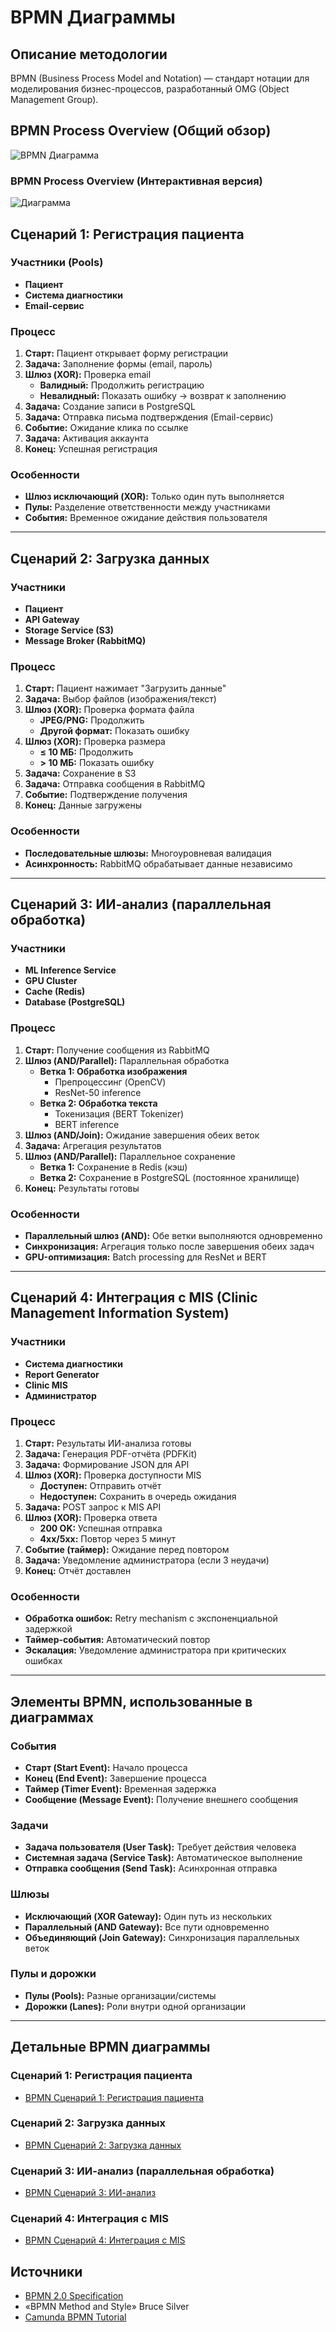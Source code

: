 # BPMN Диаграммы

## Описание методологии

BPMN (Business Process Model and Notation) — стандарт нотации для моделирования бизнес-процессов, разработанный OMG (Object Management Group).

## BPMN Process Overview (Общий обзор)

![BPMN Диаграмма](img/img4.png)

### BPMN Process Overview (Интерактивная версия)

![Диаграмма](img/diagrams/bpmn-1.png)

## Сценарий 1: Регистрация пациента

### Участники (Pools)
- **Пациент**
- **Система диагностики**
- **Email-сервис**

### Процесс

1. **Старт:** Пациент открывает форму регистрации
2. **Задача:** Заполнение формы (email, пароль)
3. **Шлюз (XOR):** Проверка email
   - **Валидный:** Продолжить регистрацию
   - **Невалидный:** Показать ошибку → возврат к заполнению
4. **Задача:** Создание записи в PostgreSQL
5. **Задача:** Отправка письма подтверждения (Email-сервис)
6. **Событие:** Ожидание клика по ссылке
7. **Задача:** Активация аккаунта
8. **Конец:** Успешная регистрация

### Особенности
- **Шлюз исключающий (XOR):** Только один путь выполняется
- **Пулы:** Разделение ответственности между участниками
- **События:** Временное ожидание действия пользователя

---

## Сценарий 2: Загрузка данных

### Участники
- **Пациент**
- **API Gateway**
- **Storage Service (S3)**
- **Message Broker (RabbitMQ)**

### Процесс

1. **Старт:** Пациент нажимает "Загрузить данные"
2. **Задача:** Выбор файлов (изображения/текст)
3. **Шлюз (XOR):** Проверка формата файла
   - **JPEG/PNG:** Продолжить
   - **Другой формат:** Показать ошибку
4. **Шлюз (XOR):** Проверка размера
   - **≤ 10 МБ:** Продолжить
   - **> 10 МБ:** Показать ошибку
5. **Задача:** Сохранение в S3
6. **Задача:** Отправка сообщения в RabbitMQ
7. **Событие:** Подтверждение получения
8. **Конец:** Данные загружены

### Особенности
- **Последовательные шлюзы:** Многоуровневая валидация
- **Асинхронность:** RabbitMQ обрабатывает данные независимо

---

## Сценарий 3: ИИ-анализ (параллельная обработка)

### Участники
- **ML Inference Service**
- **GPU Cluster**
- **Cache (Redis)**
- **Database (PostgreSQL)**

### Процесс

1. **Старт:** Получение сообщения из RabbitMQ
2. **Шлюз (AND/Parallel):** Параллельная обработка
   - **Ветка 1: Обработка изображения**
     - Препроцессинг (OpenCV)
     - ResNet-50 inference
   - **Ветка 2: Обработка текста**
     - Токенизация (BERT Tokenizer)
     - BERT inference
3. **Шлюз (AND/Join):** Ожидание завершения обеих веток
4. **Задача:** Агрегация результатов
5. **Шлюз (AND/Parallel):** Параллельное сохранение
   - **Ветка 1:** Сохранение в Redis (кэш)
   - **Ветка 2:** Сохранение в PostgreSQL (постоянное хранилище)
6. **Конец:** Результаты готовы

### Особенности
- **Параллельный шлюз (AND):** Обе ветки выполняются одновременно
- **Синхронизация:** Агрегация только после завершения обеих задач
- **GPU-оптимизация:** Batch processing для ResNet и BERT

---

## Сценарий 4: Интеграция с MIS (Clinic Management Information System)

### Участники
- **Система диагностики**
- **Report Generator**
- **Clinic MIS**
- **Администратор**

### Процесс

1. **Старт:** Результаты ИИ-анализа готовы
2. **Задача:** Генерация PDF-отчёта (PDFKit)
3. **Задача:** Формирование JSON для API
4. **Шлюз (XOR):** Проверка доступности MIS
   - **Доступен:** Отправить отчёт
   - **Недоступен:** Сохранить в очередь ожидания
5. **Задача:** POST запрос к MIS API
6. **Шлюз (XOR):** Проверка ответа
   - **200 OK:** Успешная отправка
   - **4xx/5xx:** Повтор через 5 минут
7. **Событие (таймер):** Ожидание перед повтором
8. **Задача:** Уведомление администратора (если 3 неудачи)
9. **Конец:** Отчёт доставлен

### Особенности
- **Обработка ошибок:** Retry mechanism с экспоненциальной задержкой
- **Таймер-события:** Автоматический повтор
- **Эскалация:** Уведомление администратора при критических ошибках

---

## Элементы BPMN, использованные в диаграммах

### События
- **Старт (Start Event):** Начало процесса
- **Конец (End Event):** Завершение процесса
- **Таймер (Timer Event):** Временная задержка
- **Сообщение (Message Event):** Получение внешнего сообщения

### Задачи
- **Задача пользователя (User Task):** Требует действия человека
- **Системная задача (Service Task):** Автоматическое выполнение
- **Отправка сообщения (Send Task):** Асинхронная отправка

### Шлюзы
- **Исключающий (XOR Gateway):** Один путь из нескольких
- **Параллельный (AND Gateway):** Все пути одновременно
- **Объединяющий (Join Gateway):** Синхронизация параллельных веток

### Пулы и дорожки
- **Пулы (Pools):** Разные организации/системы
- **Дорожки (Lanes):** Роли внутри одной организации

---

## Детальные BPMN диаграммы

### Сценарий 1: Регистрация пациента
- [BPMN Сценарий 1: Регистрация пациента](bpmn-scenario1.md)

### Сценарий 2: Загрузка данных
- [BPMN Сценарий 2: Загрузка данных](bpmn-scenario2.md)

### Сценарий 3: ИИ-анализ (параллельная обработка)
- [BPMN Сценарий 3: ИИ-анализ](bpmn-scenario3.md)

### Сценарий 4: Интеграция с MIS
- [BPMN Сценарий 4: Интеграция с MIS](bpmn-scenario4.md)

## Источники

- [BPMN 2.0 Specification](https://www.omg.org/spec/BPMN/2.0/)
- «BPMN Method and Style» Bruce Silver
- [Camunda BPMN Tutorial](https://camunda.com/bpmn/)


